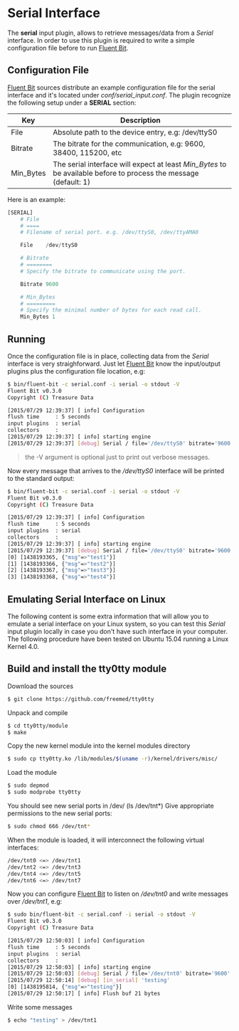 # Serial Interface

The __serial__ input plugin, allows to retrieve messages/data from a _Serial_ interface. In order to use this plugin is required to write a simple configuration file before to run [Fluent Bit](http://fluentbit.io).

## Configuration File

[Fluent Bit](http://fluentbit.io) sources distribute an example configuration file for the serial interface and it's located under _conf/serial_input.conf_. The plugin recognize the following setup under a __SERIAL__ section:

| Key             | Description       |
| ----------------|-------------------|
| File            | Absolute path to the device entry, e.g: /dev/ttyS0 |
| Bitrate         | The bitrate for the communication, e.g: 9600, 38400, 115200, etc |
| Min_Bytes       | The serial interface will expect at least _Min\_Bytes_ to be available before to process the message (default: 1) |

Here is an example:

```python
[SERIAL]
    # File
    # ====
    # Filename of serial port. e.g. /dev/ttyS0, /dev/ttyAMA0

    File    /dev/ttyS0

    # Bitrate
    # ========
    # Specify the bitrate to communicate using the port.

    Bitrate 9600

    # Min_Bytes
    # =========
    # Specify the minimal number of bytes for each read call.
    Min_Bytes 1
```

## Running

Once the configuration file is in place, collecting data from the _Serial_ interface is very straighforward. Just let [Fluent Bit](http://fluentbit.io) know the input/output plugins plus the configuration file location, e.g:

```bash
$ bin/fluent-bit -c serial.conf -i serial -o stdout -V
Fluent Bit v0.3.0
Copyright (C) Treasure Data

[2015/07/29 12:39:37] [ info] Configuration
flush time     : 5 seconds
input plugins  : serial
collectors     :
[2015/07/29 12:39:37] [ info] starting engine
[2015/07/29 12:39:37] [debug] Serial / file='/dev/ttyS0' bitrate='9600'
```

> the -V argument is optional just to print out verbose messages.

Now every message that arrives to the _/dev/ttyS0_ interface will be printed to the standard output:

```bash
$ bin/fluent-bit -c serial.conf -i serial -o stdout -V
Fluent Bit v0.3.0
Copyright (C) Treasure Data

[2015/07/29 12:39:37] [ info] Configuration
flush time     : 5 seconds
input plugins  : serial
collectors     :
[2015/07/29 12:39:37] [ info] starting engine
[2015/07/29 12:39:37] [debug] Serial / file='/dev/ttyS0' bitrate='9600'
[0] [1438193365, {"msg"=>"test1"}]
[1] [1438193366, {"msg"=>"test2"}]
[2] [1438193367, {"msg"=>"test3"}]
[3] [1438193368, {"msg"=>"test4"}]
```

## Emulating Serial Interface on Linux

The following content is some extra information that will allow you to emulate a serial interface on your Linux system, so you can test this _Serial_ input plugin locally in case you don't have such interface in your computer. The following procedure have been tested on Ubuntu 15.04 running a Linux Kernel 4.0.

## Build and install the tty0tty module

Download the sources

```bash
$ git clone https://github.com/freemed/tty0tty
```

Unpack and compile

```bash
$ cd tty0tty/module
$ make
```

Copy the new kernel module into the kernel modules directory

```bash
$ sudo cp tty0tty.ko /lib/modules/$(uname -r)/kernel/drivers/misc/
```

Load the module

```bash
$ sudo depmod
$ sudo modprobe tty0tty
```

You should see new serial ports in /dev/ (ls /dev/tnt*) Give appropriate permissions to the new serial ports:

```bash
$ sudo chmod 666 /dev/tnt*
```

When the module is loaded, it will interconnect the following virtual interfaces:

```bash
/dev/tnt0 <=> /dev/tnt1
/dev/tnt2 <=> /dev/tnt3
/dev/tnt4 <=> /dev/tnt5
/dev/tnt6 <=> /dev/tnt7
```

Now you can configure [Fluent Bit](http://fluentbit.io) to listen on _/dev/tnt0_ and write messages over _/dev/tnt1_, e.g:

```bash
$ sudo bin/fluent-bit -c serial.conf -i serial -o stdout -V
Fluent Bit v0.3.0
Copyright (C) Treasure Data

[2015/07/29 12:50:03] [ info] Configuration
flush time     : 5 seconds
input plugins  : serial
collectors     :
[2015/07/29 12:50:03] [ info] starting engine
[2015/07/29 12:50:03] [debug] Serial / file='/dev/tnt0' bitrate='9600'
[2015/07/29 12:50:14] [debug] [in_serial] 'testing'
[0] [1438195814, {"msg"=>"testing"}]
[2015/07/29 12:50:17] [ info] Flush buf 21 bytes
```

Write some messages

```bash
$ echo "testing" > /dev/tnt1
```
